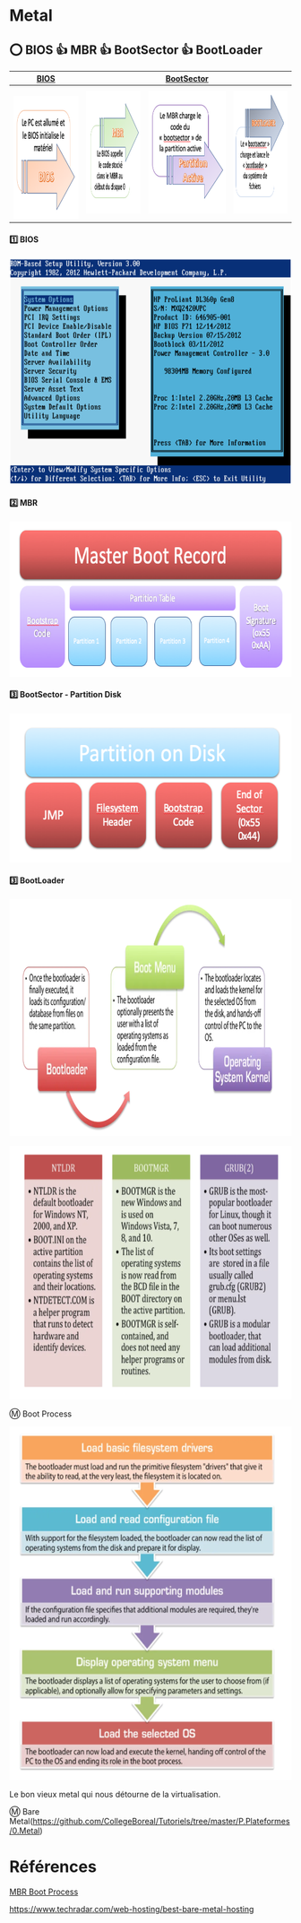 # Metal


## :o: BIOS :+1: MBR :+1: BootSector :+1: BootLoader 

| [BIOS](README.md#one-bios) | | [BootSector](README.md#three-bootsector---partition-disk) | |
|----|---|---|---|
| <img src="images/BIOS-MBR1.png" width="214" height="219"></img> | <img src="images/BIOS-MBR2.png" width="214" height="219"></img> | <img src="images/BIOS-MBR3.png" width="214" height="219"></img> | <img src="images/BIOS-MBR4.png" width="214" height="219"></img> |

#### :one: BIOS

<img src="images/BIOS-HP-PROLIANT.png" width="725" height="405"></img>

#### :two: MBR

<img src="images/MBR.png" width="675" height="277"></img>

#### :three: BootSector - Partition Disk

<img src="images/PartitionBootSector.png" width="583" height="267"></img>

#### :three: BootLoader

<img src="images/Bootloader.png" width="945" height="423"></img>

<img src="images/PopularBootLoader.png" width="719" height="453"></img>

:m: Boot Process

<img src="images/BootProcess.png" width="620" height="631"></img>





Le bon vieux metal qui nous détourne de la virtualisation.

:m: Bare Metal(https://github.com/CollegeBoreal/Tutoriels/tree/master/P.Plateformes/0.Metal)


# Références

[MBR Boot Process](https://neosmart.net/wiki/mbr-boot-process)

https://www.techradar.com/web-hosting/best-bare-metal-hosting
